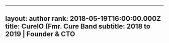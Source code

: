 --- 
layout: author
 rank: 2018-05-19T16:00:00.000Z
 title: CureIO (Fmr. Cure Band
 subtitle: 2018 to 2019 | Founder & CTO
 ---